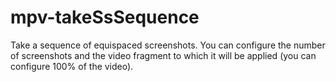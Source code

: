 # mpv-takeSsSequence
Take a sequence of equispaced screenshots. You can configure the number of screenshots and the video fragment to which it will be applied (you can configure 100% of the video).
